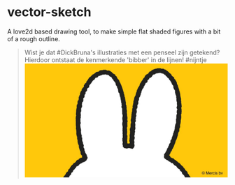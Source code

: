 # vector-sketch
A love2d based drawing tool, to make simple flat shaded figures with a bit of a rough outline.

>   Wist je dat #DickBruna's illustraties met een penseel zijn getekend? Hierdoor ontstaat de kenmerkende 'bibber' in de lijnen! #nijntje
![bibber](bibber.jpg)
